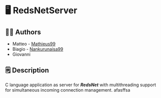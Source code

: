 # :desktop_computer: RedsNetServer
## :mechanic: Authors
- Matteo - [Mathieus99](https://github.com/Mathieus99)
- Biagio - [Nankurunaisa99](https://github.com/Nankurunaisa99)
- Giovanni
## :spiral_notepad: Description
C language application as server for _**RedsNet**_ with multithreading support for simultaneous incoming connection management.
afasffsa
